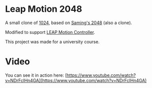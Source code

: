 # Leap Motion 2048
A small clone of [1024](https://play.google.com/store/apps/details?id=com.veewo.a1024), based on [Saming's 2048](http://saming.fr/p/2048/) (also a clone).

Modified to support [LEAP Motion Controller](https://www.leapmotion.com/).

This project was made for a university course.

# Video
You can see it in action here:
[https://www.youtube.com/watch?v=NDrFcIHn4GA](https://www.youtube.com/watch?v=NDrFcIHn4GA)
